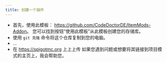 ```yaml
---
title: 创建一个插件
---
```


* 首先，使用此模板： <https://github.com/CodeDoctorDE/ItemMods-Addon>。 您可以找到按钮“使用此模板”从此模板创建您的存储库。
* 使用 `git 克隆` 命令将这个仓库复制到您的电脑。
* ...
* 在 <https://spigotmc.org> 上上上传 如果您遇到问题或想要将其链接到项目模式的主页上，我会帮助您。